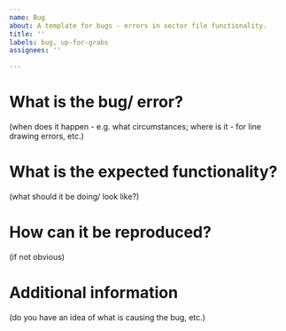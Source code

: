 ```yaml
---
name: Bug
about: A template for bugs - errors in sector file functionality.
title: ''
labels: bug, up-for-grabs
assignees: ''

---
```


# What is the bug/ error?
(when does it happen - e.g. what circumstances; where is it - for line drawing errors, etc.)

# What is the expected functionality?
 (what should it be doing/ look like?)

# How can it be reproduced? 
 (if not obvious)

# Additional information
(do you have an idea of what is causing the bug, etc.)
